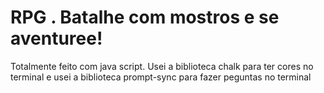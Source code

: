 # RPG . Batalhe com mostros e se aventuree! 
Totalmente feito com java script.
Usei a biblioteca chalk para ter cores no terminal e usei a biblioteca prompt-sync para fazer peguntas no terminal
